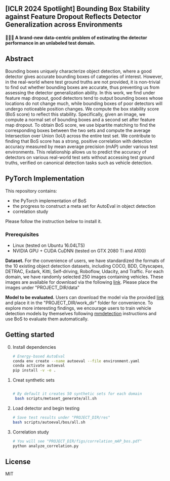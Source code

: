 ## [ICLR 2024 Spotlight] Bounding Box Stability against Feature Dropout Reflects Detector Generalization across Environments

#### 🚀🚀🚀 A brand-new data-centric problem of estimating the detector performance in an unlabeled test domain.

## Abstract

Bounding boxes uniquely characterize object detection, where a good detector gives accurate bounding boxes of categories of interest. However, in the real-world where test ground truths are not provided, it is non-trivial to find out whether bounding boxes are accurate, thus preventing us from assessing the detector generalization ability. In this work, we find under feature map dropout, good detectors tend to output bounding boxes whose locations do not change much, while bounding boxes of poor detectors will undergo noticeable position changes. We compute the box stability score (BoS score) to reflect this stability. Specifically, given an image, we compute a normal set of bounding boxes and a second set after feature map dropout. To obtain BoS score, we use bipartite matching to find the corresponding boxes between the two sets and compute the average Intersection over Union (IoU) across the entire test set. We contribute to finding that BoS score has a strong, positive correlation with detection accuracy measured by mean average precision (mAP) under various test environments. This relationship allows us to predict the accuracy of detectors on various real-world test sets without accessing test ground truths, verified on canonical detection tasks such as vehicle detection.

## PyTorch Implementation

This repository contains:

- the PyTorch implementation of BoS
- the progress to construct a meta set for AutoEval in object detection
- correlation study

Please follow the instruction below to install it.

### Prerequisites

- Linux (tested on Ubuntu 16.04LTS)
- NVIDIA GPU + CUDA CuDNN (tested on GTX 2080 Ti and A100)

**Dataset.** For the convenience of users, we have standardized the formats of the 10 existing object detection datasets, including COCO, BDD, Cityscapes, DETRAC, Exdark, Kitti, Self-driving, Roboflow, Udacity, and Traffic. For each domain, we have randomly selected 250 images containing vehicles.  These images are available for download via the following [link](https://drive.google.com/file/d/1bs1y04q_0VeSDTnex0i94gzK8vGXdx5r/view?usp=sharing). Please place the images under "PROJECT_DIR/data" 

**Model to be evaluated.** Users can download the model via the provided [link](https://drive.google.com/drive/folders/1zAFcSgl1vfzg0BUnyJqg8t_9FkZIXA5h?usp=sharing) and place it in the "PROJECT_DIR/work_dir" folder for convenience. To explore more interesting findings, we encourage users to train vehicle detection models by themselves following [mmdetection](https://mmdetection.readthedocs.io/en/latest/user_guides/train.html) instructions and use BoS to evaluate them automatically. 

## Getting started
0. Install dependencies 
    ```bash
    # Energy-based AutoEval
    conda env create --name autoeval --file environment.yaml
    conda activate autoeval
    pip install -v -e .
    ```
1. Creat synthetic sets
    ```bash
    
    # By default it creates 50 synthetic sets for each domain
     bash scripts/metaset_generate/all.sh
    ```
    
2. Load detector and begin testing
    ```bash
    # Save test results under "PROJECT_DIR/res"
    bash scripts/autoeval/bos/all.sh
    ```

3. Correlation study
    ```bash
    # You will see "PROJECT_DIR/figs/correlation_mAP_bos.pdf"
    python analyze_correlation.py
    ```

## License
MIT

